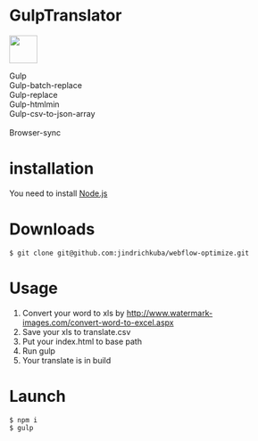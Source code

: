 # GulpTranslator
<p><img width="50" src="https://raw.githubusercontent.com/gulpjs/artwork/master/gulp-2x.png" style="max-width:100%;">
</p>
Gulp <br />
Gulp-batch-replace <br />
Gulp-replace <br />
Gulp-htmlmin <br />
Gulp-csv-to-json-array<br />
<br />
Browser-sync

# installation 
You need to install <a href="http://nodejs.org" target="_blank">Node.js</a>

# Downloads
<pre><code>$ git clone git@github.com:jindrichkuba/webflow-optimize.git</code></pre>

# Usage
1) Convert your word to xls by http://www.watermark-images.com/convert-word-to-excel.aspx <br />
2) Save your xls to translate.csv <br />
3) Put your index.html to base path <br />
4) Run gulp<br />
5) Your translate is in build 

# Launch
<pre><code>$ npm i
$ gulp</code></pre>
